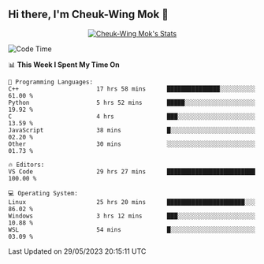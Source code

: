 ## Hi there, I'm Cheuk-Wing Mok 👋

<!--
**mozro0327/mozro0327** is a ✨ _special_ ✨ repository because its `README.md` (this file) appears on your GitHub profile.

Here are some ideas to get you started:

- 🔭 I’m currently working on ...
- 🌱 I’m currently learning ...
- 👯 I’m looking to collaborate on ...
- 🤔 I’m looking for help with ...
- 💬 Ask me about ...
- 📫 How to reach me: ...
- 😄 Pronouns: ...
- ⚡ Fun fact: ...
-->

<p align="center">
  <a href="https://github.com/mozro0327" class="rich-diff-level-one">
    <img src="https://github-readme-stats.vercel.app/api?username=mozro0327&title_color=333&text_color=777" alt="Cheuk-Wing Mok's Stats" >
    <!-- &hide=issues
    <img src="https://github-readme-stats.vercel.app/api?username=mozro0327&hide=issues&title_color=333&text_color=777" alt="Cheuk-Wing Mok's Stats" >
    -->
  </a>
</p>

<!--START_SECTION:waka-->
![Code Time](http://img.shields.io/badge/Code%20Time-1%2C598%20hrs%2056%20mins-blue)

📊 **This Week I Spent My Time On** 

```text
💬 Programming Languages: 
C++                      17 hrs 58 mins      ███████████████░░░░░░░░░░   61.00 % 
Python                   5 hrs 52 mins       █████░░░░░░░░░░░░░░░░░░░░   19.92 % 
C                        4 hrs               ███░░░░░░░░░░░░░░░░░░░░░░   13.59 % 
JavaScript               38 mins             █░░░░░░░░░░░░░░░░░░░░░░░░   02.20 % 
Other                    30 mins             ░░░░░░░░░░░░░░░░░░░░░░░░░   01.73 % 

🔥 Editors: 
VS Code                  29 hrs 27 mins      █████████████████████████   100.00 % 

💻 Operating System: 
Linux                    25 hrs 20 mins      ██████████████████████░░░   86.02 % 
Windows                  3 hrs 12 mins       ███░░░░░░░░░░░░░░░░░░░░░░   10.88 % 
WSL                      54 mins             █░░░░░░░░░░░░░░░░░░░░░░░░   03.09 % 
```


 Last Updated on 29/05/2023 20:15:11 UTC
<!--END_SECTION:waka-->
